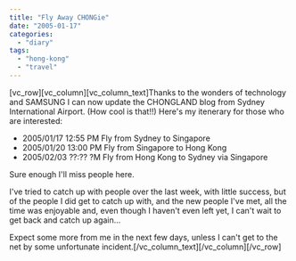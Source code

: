 ```yaml
---
title: "Fly Away CHONGie"
date: "2005-01-17"
categories: 
  - "diary"
tags: 
  - "hong-kong"
  - "travel"
---
```


\[vc\_row\]\[vc\_column\]\[vc\_column\_text\]Thanks to the wonders of technology and SAMSUNG I can now update the CHONGLAND blog from Sydney International Airport. (How cool is that!!) Here's my itenerary for those who are interested:

- 2005/01/17 12:55 PM Fly from Sydney to Singapore
- 2005/01/20 13:00 PM Fly from Singapore to Hong Kong
- 2005/02/03 ??:?? ?M Fly from Hong Kong to Sydney via Singapore

Sure enough I'll miss people here.

I've tried to catch up with people over the last week, with little success, but of the people I did get to catch up with, and the new people I've met, all the time was enjoyable and, even though I haven't even left yet, I can't wait to get back and catch up again...

Expect some more from me in the next few days, unless I can't get to the net by some unfortunate incident.\[/vc\_column\_text\]\[/vc\_column\]\[/vc\_row\]
